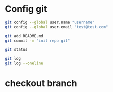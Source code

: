 # Config git
```bash
git config --global user.name "username"
git config --global user.email "test@test.com"
```


```bash
git add README.md 
git commit -m "init repo git"
```


```bash
git status
```

```bash
git log
git log --oneline
```

# checkout branch